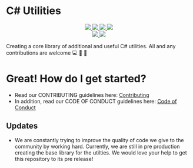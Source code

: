# C# Utilities

<p align="center">
  <a href="https://docs.microsoft.com/en-us/dotnet/csharp/" target="_blank">
    <img src="https://forthebadge.com/images/badges/made-with-c-sharp.svg">
  </a>
  
  <a href="https://gph.is/1UFc4RM" target="_blank">
    <img src="https://forthebadge.com/images/badges/built-with-swag.svg">
  </a>
  
  <a href="https://github.com/manu-p-1/CSharp-Utilities/graphs/contributors" target="_blank">
    <img src="https://forthebadge.com/images/badges/built-with-love.svg">  
  </a>
  
  <a href="https://github.com/manu-p-1/CSharp-Utilities/graphs/contributors" target="_blank">
    <img src="https://forthebadge.com/images/badges/built-by-developers.svg">
  </a>
  
  <br>
  
  <a href="https://github.com/manu-p-1/CSharp-Utilities/commits/master" target="_blank">
    <img src="https://img.shields.io/github/last-commit/manu-p-1/CSharp-Utilities/master.svg?style=for-the-badge">
  </a>
  
  <a href="https://github.com/manu-p-1/CSharp-Utilities/graphs/contributors" target="_blank">
    <img src="https://img.shields.io/github/contributors/manu-p-1/CSharp-Utilities.svg?style=for-the-badge">
  </a>
  
  <br>
  
  Creating a core library of additional and useful C# utilities. All and any contributions are welcome :computer: :electric_plug: :open_file_folder:
</p>

# Great! How do I get started?
* Read our CONTRIBUTING guidelines here: [Contributing](https://github.com/manu-p-1/CSharp-Utilities/blob/master/CONTRIBUTING.md)  
* In addition, read our CODE OF CONDUCT guidelines here: [Code of Conduct](https://github.com/manu-p-1/CSharp-Utilities/blob/master/CODE_OF_CONDUCT.md)


## Updates
* We are constantly trying to improve the quality of code we give to the community by working hard. Currently, we are still in pre production creating the base library for the utilties. We would love your help to get this repository to its pre release! 

